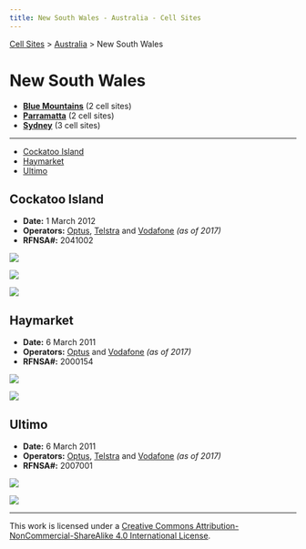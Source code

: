 ```yaml
---
title: New South Wales - Australia - Cell Sites
---
```


[Cell Sites](../../) > [Australia](../) > New South Wales

# New South Wales

* **[Blue Mountains](blue-mountains)** (2 cell sites)
* **[Parramatta](parramatta)** (2 cell sites)
* **[Sydney](sydney)** (3 cell sites)

---

* [Cockatoo Island](#cockatoo-island)
* [Haymarket](#haymarket)
* [Ultimo](#ultimo)

## Cockatoo Island

* **Date:** 1 March 2012
* **Operators:** [Optus], [Telstra] and [Vodafone] *(as of 2017)*
* **RFNSA#:** 2041002

![](https://f001.backblazeb2.com/file/CellSites/AU/NSW/20120301-135923.jpg)

![](https://f001.backblazeb2.com/file/CellSites/AU/NSW/20120301-113038.jpg)

![](https://f001.backblazeb2.com/file/CellSites/AU/NSW/20120301-112800.jpg)

## Haymarket

* **Date:** 6 March 2011
* **Operators:** [Optus] and [Vodafone] *(as of 2017)*
* **RFNSA#:** 2000154

![](https://f001.backblazeb2.com/file/CellSites/AU/NSW/20110306-174243.jpg)

![](https://f001.backblazeb2.com/file/CellSites/AU/NSW/20110306-174250.jpg)

## Ultimo

* **Date:** 6 March 2011
* **Operators:** [Optus], [Telstra] and [Vodafone] *(as of 2017)*
* **RFNSA#:** 2007001

![](https://f001.backblazeb2.com/file/CellSites/AU/NSW/20110306-190610.jpg)

![](https://f001.backblazeb2.com/file/CellSites/AU/NSW/20110306-190620.jpg)

[Telstra]: https://en.wikipedia.org/wiki/Telstra
[Optus]: https://en.wikipedia.org/wiki/Optus
[Vodafone]: https://en.wikipedia.org/wiki/Vodafone_(Australia)

---

This work is licensed under a [Creative Commons Attribution-NonCommercial-ShareAlike 4.0 International License](http://creativecommons.org/licenses/by-nc-sa/4.0/).

